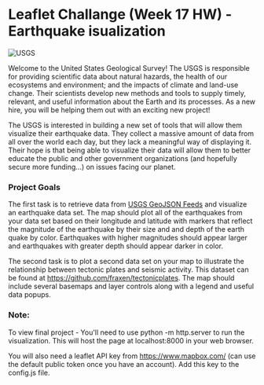 # Leaflet Challange (Week 17 HW) - Earthquake isualization

![USGS](https://upload.wikimedia.org/wikipedia/commons/0/08/USGS_logo.png)

Welcome to the United States Geological Survey! The USGS is responsible for providing scientific data about natural hazards, the health of our ecosystems and environment; and the impacts of climate and land-use change. Their scientists develop new methods and tools to supply timely, relevant, and useful information about the Earth and its processes. As a new hire, you will be helping them out with an exciting new project!

The USGS is interested in building a new set of tools that will allow them visualize their earthquake data. They collect a massive amount of data from all over the world each day, but they lack a meaningful way of displaying it. Their hope is that being able to visualize their data will allow them to better educate the public and other government organizations (and hopefully secure more funding...) on issues facing our planet.

### Project Goals
The first task is to retrieve data from [USGS GeoJSON Feeds](https://earthquake.usgs.gov/earthquakes/feed/v1.0/geojson.php) and visualize an earthquake data set. The map should plot all of the earthquakes from your data set based on their longitude and latitude with markers that reflect the magnitude of the earthquake by their size and and depth of the earth quake by color. Earthquakes with higher magnitudes should appear larger and earthquakes with greater depth should appear darker in color.

The second task is to plot a second data set on your map to illustrate the relationship between tectonic plates and seismic activity. This dataset can be found at https://github.com/fraxen/tectonicplates. The map should include several basemaps and layer controls along with a legend and useful data popups.

### Note: 
To view final project - You'll need to use python -m http.server to run the visualization. This will host the page at localhost:8000 in your web browser.

You will also need a leaflet API key from https://www.mapbox.com/ (can use the default public token once you have an account). Add this key to the config.js file.
